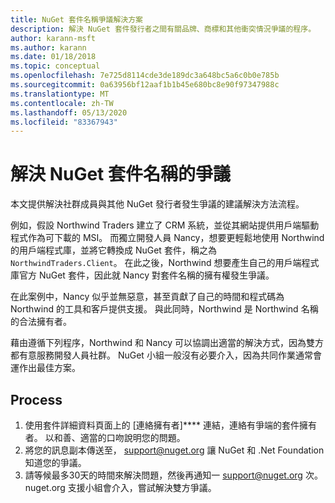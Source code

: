 ```yaml
---
title: NuGet 套件名稱爭議解決方案
description: 解決 NuGet 套件發行者之間有關品牌、商標和其他衝突情況爭議的程序。
author: karann-msft
ms.author: karann
ms.date: 01/18/2018
ms.topic: conceptual
ms.openlocfilehash: 7e725d8114cde3de189dc3a648bc5a6c0b0e785b
ms.sourcegitcommit: 0a63956bf12aaf1b1b45e680bc8e90f97347988c
ms.translationtype: MT
ms.contentlocale: zh-TW
ms.lasthandoff: 05/13/2020
ms.locfileid: "83367943"
---
```

# <a name="resolving-disputes-over-nuget-package-names"></a>解決 NuGet 套件名稱的爭議

本文提供解決社群成員與其他 NuGet 發行者發生爭議的建議解決方法流程。

例如，假設 Northwind Traders 建立了 CRM 系統，並從其網站提供用戶端驅動程式作為可下載的 MSI。 而獨立開發人員 Nancy，想要更輕鬆地使用 Northwind 的用戶端程式庫，並將它轉換成 NuGet 套件，稱之為 `NorthwindTraders.Client`。 在此之後，Northwind 想要產生自己的用戶端程式庫官方 NuGet 套件，因此就 Nancy 對套件名稱的擁有權發生爭議。

在此案例中，Nancy 似乎並無惡意，甚至貢獻了自己的時間和程式碼為 Northwind 的工具和客戶提供支援。 與此同時，Northwind 是 Northwind 名稱的合法擁有者。

藉由遵循下列程序，Northwind 和 Nancy 可以協調出適當的解決方式，因為雙方都有意服務開發人員社群。 NuGet 小組一般沒有必要介入，因為共同作業通常會運作出最佳方案。

## <a name="process"></a>Process

1. 使用套件詳細資料頁面上的 [連絡擁有者]**** 連結，連絡有爭端的套件擁有者。 以和善、適當的口吻說明您的問題。
2. 將您的訊息副本傳送至， [support@nuget.org](mailto:support@nuget.org) 讓 NuGet 和 .Net Foundation 知道您的爭議。
3. 請等候最多30天的時間來解決問題，然後再通知一 [support@nuget.org](mailto:support@nuget.org) 次。 nuget.org 支援小組會介入，嘗試解決雙方爭議。
